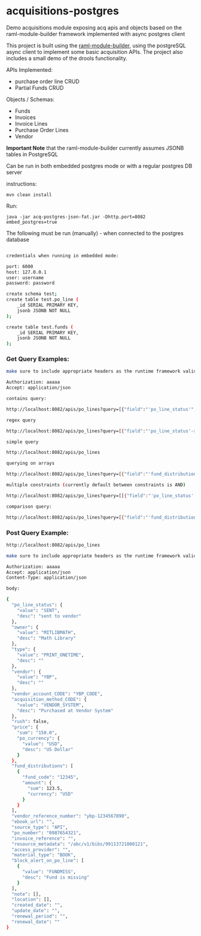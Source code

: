 # acquisitions-postgres
Demo acquisitions module exposing acq apis and objects based on the raml-module-builder framework implemented with async postgres client

This project is built using the [raml-module-builder](https://github.com/folio-org/raml-module-builder), using the postgreSQL async client to implement some basic acquisition APIs. The project also includes a small demo of the drools functionality.

APIs Implemented: 

 - purchase order line CRUD
 - Partial Funds CRUD

Objects / Schemas:

 - Funds 
 - Invoices 
 - Invoice Lines 
 - Purchase Order Lines 
 - Vendor

**Important Note** that the raml-module-builder currently assumes JSONB tables in PostgreSQL 
 
Can be run in both embedded postgres mode or with a regular postgres DB server 

instructions:

`mvn clean install`

Run:

`java -jar acq-postgres-json-fat.jar -Dhttp.port=8082 embed_postgres=true`

The following must be run (manually) - when connected to the postgres database 


```sh

credentials when running in embedded mode:

port: 6000
host: 127.0.0.1
user: username
password: password

create schema test;
create table test.po_line (
	_id SERIAL PRIMARY KEY,
	jsonb JSONB NOT NULL
);

create table test.funds (
	_id SERIAL PRIMARY KEY,
	jsonb JSONB NOT NULL
);
```

### Get Query Examples:

```sh
make sure to include appropriate headers as the runtime framework validates them

Authorization: aaaaa
Accept: application/json

contains query:

http://localhost:8082/apis/po_lines?query=[{"field":"'po_line_status'","value":{     "value": "SENT", "desc": "sent to vendor"},"op":"@>"}]

regex query

http://localhost:8082/apis/po_lines?query=[{"field":"'po_line_status'->>'value'","value":"fa(l|t)se","op":"SIMILAR TO"}, {"op":"NOT"}]

simple query

http://localhost:8082/apis/po_lines

querying on arrays

http://localhost:8082/apis/po_lines?query=[{"field":"'fund_distributions'->[]->'amount'->>'sum'","value":120,"op":">"}]

multiple constraints (currently default between constraints is AND)

http://localhost:8082/apis/po_lines?query=[[{"field":"'po_line_status'->>'value'","value":"SENT","op":"like"},{"field":"'owner'->>'value'","value":"MITLIBMATH","op":"="},{"op":"AND"}],[{"field":"'po_line_status'->>'value'","value":"SENT","op":"like"}],[{"field":"'rush'","value":"false","op":"="}], [{"field":"'po_line_status'->>'value'","value":"SENT","op":"like"},{"field":"'type'->>'value'","value":"PRINT_ONETIME","op":"="}, {"op":"OR"}]]

comparison query:

http://localhost:8082/apis/po_lines?query=[{"field":"'fund_distributions'->'amount'->>'sum'","value":120,"op":">"}]
```


### Post Query Example:

```sh
http://localhost:8082/apis/po_lines

make sure to include appropriate headers as the runtime framework validates them

Authorization: aaaaa
Accept: application/json
Content-Type: application/json

body:

{
  "po_line_status": {
    "value": "SENT",
    "desc": "sent to vendor"
  },
  "owner": {
    "value": "MITLIBMATH",
    "desc": "Math Library"
  },
  "type": {
    "value": "PRINT_ONETIME",
    "desc": ""
  },
  "vendor": {
    "value": "YBP",
    "desc": ""
  },
  "vendor_account_CODE": "YBP_CODE",
  "acquisition_method_CODE": {
    "value": "VENDOR_SYSTEM",
    "desc": "Purchased at Vendor System"
  },
  "rush": false,
  "price": {
    "sum": "150.0",
    "po_currency": {
      "value": "USD",
      "desc": "US Dollar"
    }
  },
  "fund_distributions": [
    {
      "fund_code": "12345",
      "amount": {
        "sum": 123.5,
        "currency": "USD"
      }
    }
  ],
  "vendor_reference_number": "ybp-1234567890",
  "ebook_url": "",
  "source_type": "API",
  "po_number": "0987654321",
  "invoice_reference": "",
  "resource_metadata": "/abc/v1/bibs/99113721800121",
  "access_provider": "",
  "material_type": "BOOK",
  "block_alert_on_po_line": [
    {
      "value": "FUNDMISS",
      "desc": "Fund is missing"
    }
  ],
  "note": [],
  "location": [],
  "created_date": "",
  "update_date": "",
  "renewal_period": "",
  "renewal_date": ""
}
```
